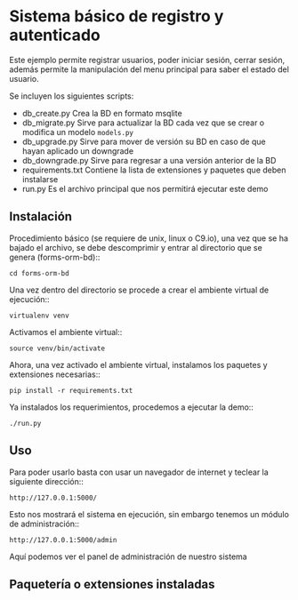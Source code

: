 # Sistema básico de registro y autenticado
Este ejemplo permite registrar usuarios, poder iniciar sesión, cerrar sesión, además permite la manipulación del menu principal para saber el estado del usuario.

Se incluyen los siguientes scripts:
- db_create.py 	Crea la BD en formato msqlite
- db_migrate.py Sirve para actualizar la BD cada vez que se crear o modifica un modelo `models.py`
- db_upgrade.py Sirve para mover de versión su BD en caso de que hayan aplicado un downgrade
- db_downgrade.py Sirve para regresar a una versión anterior de la BD
- requirements.txt Contiene la lista de extensiones y paquetes que deben instalarse
- run.py Es el archivo principal que nos permitirá ejecutar este demo

Instalación
-----------
Procedimiento básico (se requiere de unix, linux o C9.io), una vez que se ha bajado el archivo, se debe descomprimir y entrar al directorio que se genera (forms-orm-bd)::

	cd forms-orm-bd

Una vez dentro del directorio se procede a crear el ambiente virtual de ejecución::

	virtualenv venv

Activamos el ambiente virtual::

	source venv/bin/activate

Ahora, una vez activado el ambiente virtual, instalamos los paquetes y extensiones necesarias::

	pip install -r requirements.txt

Ya instalados los requerimientos, procedemos a ejecutar la demo::

	./run.py

Uso
----
Para poder usarlo basta con usar un navegador de internet y teclear la siguiente dirección::

	http://127.0.0.1:5000/

Esto nos mostrará el sistema en ejecución, sin embargo tenemos un módulo de administración::

	http://127.0.0.1:5000/admin

Aquí podemos ver el panel de administración de nuestro sistema

Paquetería o extensiones instaladas
------------------------------------
	


